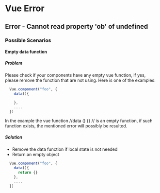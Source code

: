 # Vue Error

## Error - Cannot read property '__ob__' of undefined

### Possible Scenarios

#### Empty data function

##### Problem

Please check if your components have any empty vue function, if yes, please remove the function that are not using. Here is one of the examples:

``` javascript
  Vue.component("foo", {
    data(){

    },
    ....
  })
```

In the example the vue function //data () {} // is an empty function, if such function exists, the mentioned error will possibly be resulted.

##### Solution

- Remove the data function if local state is not needed
- Return an empty object

``` javascript
  Vue.component("foo", {
    data(){
      return {}
    },
    ....
  })
```